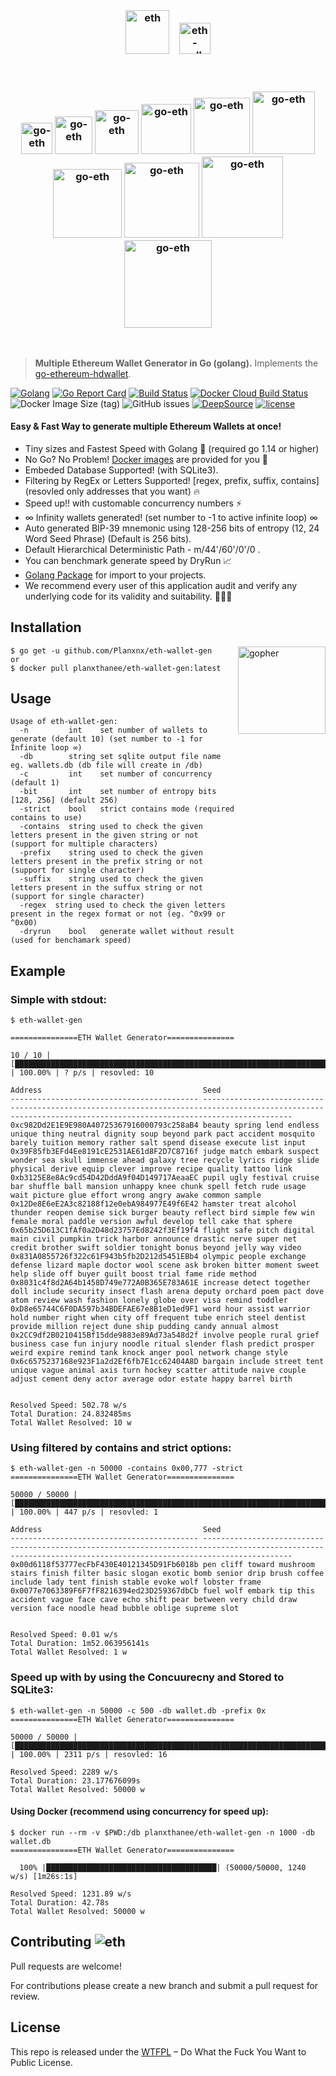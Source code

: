 <br>
<h3 align="center">
  
  <img src="https://user-images.githubusercontent.com/37617738/120125455-13de3a00-c1e3-11eb-9a51-707e2dcefdaa.png" alt="eth" height="70" />
   &nbsp&nbsp
  <img src="https://user-images.githubusercontent.com/37617738/120122724-aaefc580-c1d4-11eb-9343-234eb8fb3ab9.png" alt="eth-wallet-gen" height="50" />
</h3>
<br/>
<h3 align="center">
  <img src="https://user-images.githubusercontent.com/37617738/120087436-1886ed80-c112-11eb-945f-8065957a1dd0.png" alt="go-eth" height="50" />
  <img src="https://user-images.githubusercontent.com/37617738/120087436-1886ed80-c112-11eb-945f-8065957a1dd0.png" alt="go-eth" height="60" />
  <img src="https://user-images.githubusercontent.com/37617738/120087436-1886ed80-c112-11eb-945f-8065957a1dd0.png" alt="go-eth" height="70" />
  <img src="https://user-images.githubusercontent.com/37617738/120087436-1886ed80-c112-11eb-945f-8065957a1dd0.png" alt="go-eth" height="80" />
  <img src="https://user-images.githubusercontent.com/37617738/120087436-1886ed80-c112-11eb-945f-8065957a1dd0.png" alt="go-eth" height="90" />
  <img src="https://user-images.githubusercontent.com/37617738/120087436-1886ed80-c112-11eb-945f-8065957a1dd0.png" alt="go-eth" height="100" />
  <img src="https://user-images.githubusercontent.com/37617738/120087436-1886ed80-c112-11eb-945f-8065957a1dd0.png" alt="go-eth" height="110" />
  <img src="https://user-images.githubusercontent.com/37617738/120087436-1886ed80-c112-11eb-945f-8065957a1dd0.png" alt="go-eth" height="120" />
  <img src="https://user-images.githubusercontent.com/37617738/120087436-1886ed80-c112-11eb-945f-8065957a1dd0.png" alt="go-eth" height="130" />
  <img src="https://user-images.githubusercontent.com/37617738/120087436-1886ed80-c112-11eb-945f-8065957a1dd0.png" alt="go-eth" height="140" />
</h3>
<br>

> **Multiple Ethereum Wallet Generator in Go (golang).** Implements the [go-ethereum-hdwallet](https://github.com/miguelmota/go-ethereum-hdwallet).

[![Golang](https://badges.aleen42.com/src/golang.svg)](https://golang.org/)
[![Go Report Card](https://goreportcard.com/badge/github.com/Planxnx/eth-wallet-gen)](https://goreportcard.com/report/github.com/Planxnx/eth-wallet-gen)
[![Build Status](https://travis-ci.com/Planxnx/eth-wallet-gen.svg?branch=main)](https://travis-ci.com/Planxnx/eth-wallet-gen)
[![Docker Cloud Build Status](https://img.shields.io/docker/cloud/build/planxthanee/eth-wallet-gen)](https://hub.docker.com/r/planxthanee/eth-wallet-gen)
![Docker Image Size (tag)](https://img.shields.io/docker/image-size/planxthanee/eth-wallet-gen/latest)
![GitHub issues](https://img.shields.io/github/issues/Planxnx/eth-wallet-gen)
[![DeepSource](https://deepsource.io/gh/Planxnx/eth-wallet-gen.svg/?label=active+issues)](https://deepsource.io/gh/Planxnx/eth-wallet-gen/?ref=repository-badge)
[![license](https://img.shields.io/badge/license-WTFPL%20--%20Do%20What%20the%20Fuck%20You%20Want%20to%20Public%20License-green.svg)](https://github.com/Planxnx/eth-wallet-gen/blob/main/LICENSE)

#### Easy & Fast Way to generate multiple Ethereum Wallets at once!

- Tiny sizes and Fastest Speed with Golang 🚀 (required go 1.14 or higher)
- No Go? No Problem! [Docker images](https://hub.docker.com/r/planxthanee/eth-wallet-gen) are provided for you 🐳
- Embeded Database Supported! (with SQLite3).
- Filtering by RegEx or Letters Supported! [regex, prefix, suffix, contains] (resovled only addresses that you want) 🔥
- Speed up!! with customable concurrency numbers ⚡️
- ∞ Infinity wallets generated! (set number to -1 to active infinite loop) ∞
- Auto generated BIP-39 mnemonic using 128-256 bits of entropy (12, 24 Word Seed Phrase) (Default is 256 bits).
- Default Hierarchical Deterministic Path - m/44'/60'/0'/0 .
- You can benchmark generate speed by DryRun 📈
- [Golang Package](https://github.com/Planxnx/eth-wallet-gen/blob/main/generator) for import to your projects.
- We recommend every user of this application audit and verify any underlying code for its validity and suitability. 👮🏻‍♂️

## Installation

<img  align="right" src="https://user-images.githubusercontent.com/37617738/120122855-b1cb0800-c1d5-11eb-9502-8d64bb275337.png" height="140" alt="gopher" />

```console
$ go get -u github.com/Planxnx/eth-wallet-gen
or
$ docker pull planxthanee/eth-wallet-gen:latest
```

## Usage

```console
Usage of eth-wallet-gen:
  -n         int    set number of wallets to generate (default 10) (set number to -1 for Infinite loop ∞)
  -db        string set sqlite output file name eg. wallets.db (db file will create in /db)
  -c         int    set number of concurrency (default 1)
  -bit       int    set number of entropy bits [128, 256] (default 256)
  -strict    bool   strict contains mode (required contains to use)
  -contains  string used to check the given letters present in the given string or not (support for multiple characters)
  -prefix    string used to check the given letters present in the prefix string or not (support for single character)
  -suffix    string used to check the given letters present in the suffux string or not (support for single character)
  -regex  string used to check the given letters present in the regex format or not (eg. ^0x99 or ^0x00)
  -dryrun    bool   generate wallet without result (used for benchamark speed)
```

## Example

### **Simple with stdout:**

```console
$ eth-wallet-gen

===============ETH Wallet Generator===============

10 / 10 | [█████████████████████████████████████████████████████████████████████████████████████████████████████████████████████████████████████] | 100.00% | ? p/s | resovled: 10

Address                                    Seed
------------------------------------------ ----------------------------------------------------------------------------------------------------------------------------------------------------------------
0xc982Dd2E1E9E980A40725367916000793c258aB4 beauty spring lend endless unique thing neutral dignity soup beyond park pact accident mosquito barely tuition memory rather salt spend disease execute list input
0x39F85fb3EFd4Ee8191cE2531AE61d8F2D7C8716f judge match embark suspect wonder sea skull immense ahead galaxy tree recycle lyrics ridge slide physical derive equip clever improve recipe quality tattoo link
0xb3125E8e8Ac9cd54D42DddA9f04D149717AeaaEC pupil ugly festival cruise bar shuffle ball mansion unhappy knee chunk spell fetch rude usage wait picture glue effort wrong angry awake common sample
0x12De8E6eE2A3c82188f12e0ebA984977E49f6E42 hamster treat alcohol thunder reopen demise sick burger beauty reflect bird simple few win female moral paddle version awful develop tell cake that sphere
0x65b25D613C1fAf0a2D48d23757Ed8242f3Ef19f4 flight safe pitch digital main civil pumpkin trick harbor announce drastic nerve super net credit brother swift soldier tonight bonus beyond jelly way video
0x831A0855726f322c61F943b5fb2D212d5451EBb4 olympic people exchange defense lizard maple doctor wool scene ask broken bitter moment sweet help slide off buyer guilt boost trial fame ride method
0x8031c4f8d2A64b1458D749e772A0B365E783A61E increase detect together doll include security insect flash arena deputy orchard poem pact dove atom review wash fashion lonely globe over visa remind toddler
0xD8e65744C6F0DA597b34BDEFAE67e8B1eD1ed9F1 word hour assist warrior hold number right when city off frequent tube enrich steel dentist provide million reject dune ship pudding candy annual almost
0x2CC9df2B0210415Bf15dde9883e89Ad73a548d2f involve people rural grief business case fun injury noodle ritual slender flash predict prosper weird expire remind tank knock anger pool network change style
0x6c6575237168e923F1a2d2Ef6fb7E1cc62404A8D bargain include street tent unique vague animal axis turn hockey scatter attitude naive couple adjust cement deny actor average odor estate happy barrel birth


Resolved Speed: 502.78 w/s
Total Duration: 24.832485ms
Total Wallet Resolved: 10 w

```

### **Using filtered by contains and strict options:**

```console
$ eth-wallet-gen -n 50000 -contains 0x00,777 -strict
===============ETH Wallet Generator===============

50000 / 50000 | [██████████████████████████████████████████████████████████████████████████████████████████████████████████████████████████████] | 100.00% | 447 p/s | resovled: 1

Address                                    Seed
------------------------------------------ ----------------------------------------------------------------------------------------------------------------------------------------------------------------
0x00d6118f53777ecFbF430E40121345D91Fb6018b pen cliff toward mushroom stairs finish filter basic slogan exotic bomb senior drip brush coffee include lady tent finish stable evoke wolf lobster frame
0x0077e7063389F6F7fF8216394ed23D259367dbCb fuel wolf embark tip this accident vague face cave echo shift pear between very child draw version face noodle head bubble oblige supreme slot


Resolved Speed: 0.01 w/s
Total Duration: 1m52.063956141s
Total Wallet Resolved: 1 w
```

### **Speed up with by using the Concuurecny and Stored to SQLite3:**

```console
$ eth-wallet-gen -n 50000 -c 500 -db wallet.db -prefix 0x
===============ETH Wallet Generator===============

50000 / 50000 | [█████████████████████████████████████████████████████████████████████████████████████████████████████████████████████████████] | 100.00% | 2311 p/s | resovled: 16

Resolved Speed: 2289 w/s
Total Duration: 23.177676099s
Total Wallet Resolved: 50000 w
```

#### **Using Docker (recommend using concurrency for speed up):**

```console
$ docker run --rm -v $PWD:/db planxthanee/eth-wallet-gen -n 1000 -db wallet.db
===============ETH Wallet Generator===============

  100% |██████████████████████████████████████| (50000/50000, 1240 w/s) [1m26s:1s]

Resolved Speed: 1231.89 w/s
Total Duration: 42.78s
Total Wallet Resolved: 50000 w

```

## Contributing ![eth](https://user-images.githubusercontent.com/37617738/120125730-1d1bd680-c1e4-11eb-83ad-45664245cae9.png)

Pull requests are welcome!

For contributions please create a new branch and submit a pull request for review.

## License

This repo is released under the [WTFPL](http://www.wtfpl.net/) – Do What the Fuck You Want to Public License.
